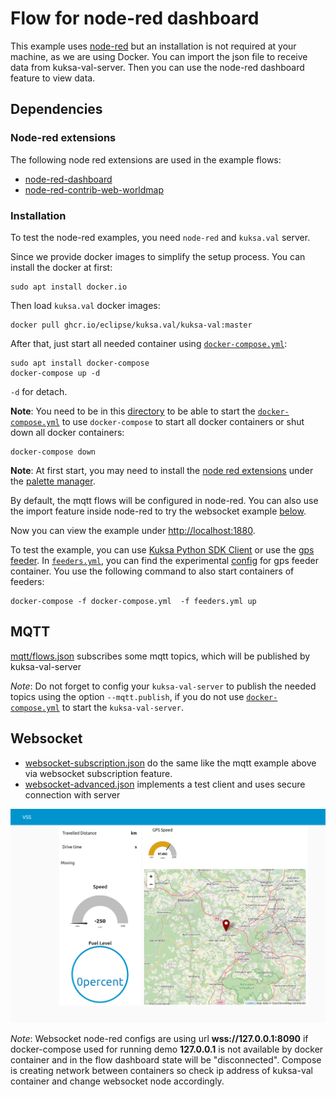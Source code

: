 # Flow for node-red dashboard

This example uses [node-red](https://nodered.org/) but an installation is not required at your machine, as we are using Docker. You can import the json file to receive data from kuksa-val-server. Then you can use the node-red dashboard feature to view data.

## Dependencies
### Node-red extensions
The following node red extensions are used in the example flows:
- [node-red-dashboard](https://flows.nodered.org/node/node-red-dashboard)
- [node-red-contrib-web-worldmap](https://flows.nodered.org/node/node-red-contrib-web-worldmap)

### Installation
To test the node-red examples, you need `node-red` and `kuksa.val` server.

Since we provide docker images to simplify the setup process. You can install the docker at first:
```
sudo apt install docker.io
```

Then load `kuksa.val` docker images:
```
docker pull ghcr.io/eclipse/kuksa.val/kuksa-val:master
```

After that, just start all needed container using [`docker-compose.yml`](./docker-compose.yml):
```
sudo apt install docker-compose
docker-compose up -d
```
`-d` for detach.

**Note**: You need to be in this [directory](./) to be able to start the [`docker-compose.yml`](./docker-compose.yml) to use `docker-compose` to start all docker containers or shut down all docker containers:
```
docker-compose down
```

**Note**: At first start, you may need to install the [node red extensions](#node-red-extensions) under the [palette manager](https://nodered.org/docs/user-guide/editor/palette/manager).

By default, the mqtt flows will be configured in node-red. You can also use the import feature inside node-red to try the websocket example [below](#websocket).

<!-- markdown-link-check-disable -->

Now you can view the example under [http://localhost:1880](http://localhost:1880/).

<!-- markdown-link-check-enable -->

To test the example, you can use [Kuksa Python SDK Client](https://github.com/eclipse-kuksa/kuksa-python-sdk) or use the [gps feeder](https://github.com/eclipse/kuksa.val.feeders/tree/main/gps2val).
In [`feeders.yml`](./feeders.yml), you can find the experimental [config](kuksa_config/gpsd_feeder.ini) for gps feeder container. You use the following command to also start containers of feeders:

```
docker-compose -f docker-compose.yml  -f feeders.yml up
```


## MQTT
[mqtt/flows.json](./mqtt/flows.json) subscribes some mqtt topics, which will be published by kuksa-val-server

*Note*: Do not forget to config your `kuksa-val-server` to publish the needed topics using the option `--mqtt.publish`, if you do not use [`docker-compose.yml`](./docker-compose.yml) to start the `kuksa-val-server`.

## Websocket
- [websocket-subscription.json](./websocket-subscription.json) do the same like the mqtt example above via websocket subscription feature.
- [websocket-advanced.json](./websocket-advanced.json) implements a test client and uses secure connection with server

![screenshot](./node-red-screenshot.png)

*Note*: Websocket node-red configs are using url **wss://127.0.0.1:8090** if docker-compose used for running demo **127.0.0.1** is not
available by docker container and in the flow dashboard state will be "disconnected". Compose is creating network between containers so check ip address of
kuksa-val container and change websocket node accordingly.
